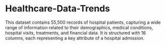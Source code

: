 # Healthcare-Data-Trends
This dataset contains 55,500 records of hospital patients, capturing a wide range of information related to their demographics, medical conditions, hospital visits, treatments, and financial data. It is structured with 16 columns, each representing a key attribute of a hospital admission.

